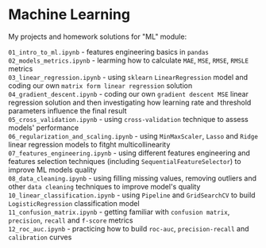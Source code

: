 # Machine Learning 

My projects and homework solutions for "ML" module:

`01_intro_to_ml.ipynb` - features engineering basics in `pandas`   
`02_models_metrics.ipynb` - learming how to calculate `MAE`, `MSE`, `RMSE`, `RMSLE` metrics  
`03_linear_regression.ipynb` - using `sklearn` `LinearRegression` model and coding our own `matrix form linear regression` solution   
`04_gradient_descent.ipynb` - coding our own `gradient descent MSE` linear regression solution and then investigating how learning rate and threshold parameters influence the final result  
`05_cross_validation.ipynb` - using `cross-validation` technique to assess models' performance   
`06_regularization_and_scaling.ipynb` - using `MinMaxScaler`, `Lasso` and `Ridge` linear regression models to fitght multicollinearity  
`07_features_engineering.ipynb` - using different features engineering and features selection techniques (including `SequentialFeatureSelector`) to improve ML models quality   
`08_data_cleaning.ipynb` - using filling missing values, removing outliers and other `data cleaning` techniques to improve model's quality     
`10_linear_classification.ipynb` - using `Pipeline` and `GridSearchCV` to build `LogisticRegression` classification model   
`11_confusion_matrix.ipynb` - getting familiar with `confusion matrix`, `precision`, `recall` and `f-score` metrics   
`12_roc_auc.ipynb` - practicing how to build `roc-auc`, `precision-recall` and `calibration` curves   
